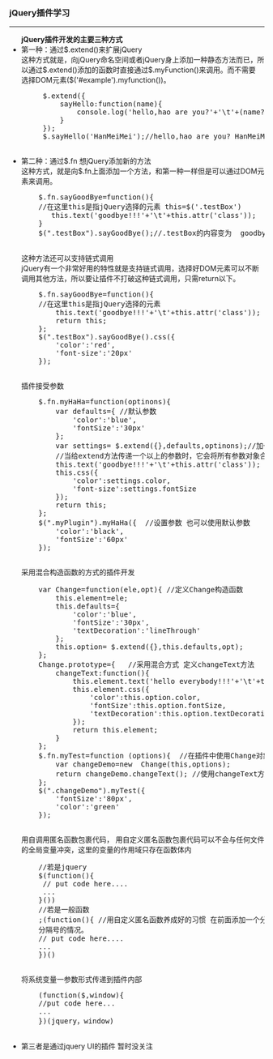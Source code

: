 <h3>jQuery插件学习</h3>
<hr/>
<ul>
    <strong>jQuery插件开发的主要三种方式</strong><br/>
    <li>第一种：通过$.extend()来扩展jQuery<br/>
     这种方式就是，向jQuery命名空间或者jQuery身上添加一种静态方法而已，所以通过$.extend()添加的函数时直接通过$.myFunction()来调用。而不需要
     选择DOM元素($('#example').myfunction())。
     <pre>
     $.extend({
         sayHello:function(name){
             console.log('hello,hao are you?'+'\t'+(name?name:'LiLei'));
         }
     });
     $.sayHello('HanMeiMei');//hello,hao are you? HanMeiMei
     </pre>
    </li>
    <li>第二种：通过$.fn 想jQuery添加新的方法<br/>
    这种方式，就是向$.fn上面添加一个方法，和第一种一样但是可以通过DOM元素来调用。
    <pre>
    $.fn.sayGoodBye=function(){
    //在这里this是指jQuery选择的元素 this=$('.testBox')
       this.text('goodbye!!!'+'\t'+this.attr('class'));
    }
    $(".testBox").sayGoodBye();//.testBox的内容变为  goodbye!!!	testBox
    </pre>
    这种方法还可以支持链式调用<br/>
    jQuery有一个非常好用的特性就是支持链式调用，选择好DOM元素可以不断调用其他方法，所以要让插件不打破这种链式调用，只需return以下。
    <pre>
    $.fn.sayGoodBye=function(){
    //在这里this是指jQuery选择的元素
        this.text('goodbye!!!'+'\t'+this.attr('class'));
        return this;
    };
    $(".testBox").sayGoodBye().css({
        'color':'red',
        'font-size':'20px'
    });
    </pre>
    插件接受参数<br/>
    <pre>
    $.fn.myHaHa=function(optinons){
        var defaults={ //默认参数
            'color':'blue',
            'fontSize':'30px'
        };
        var settings= $.extend({},defaults,optinons);//加一个空对象 保护默认参数
        //当给extend方法传递一个以上的参数时，它会将所有参数对象合并到第一个里。同时，如果对象中有同名属性时，合并的时候后面的会覆盖前面的。
        this.text('goodbye!!!'+'\t'+this.attr('class'));
        this.css({
            'color':settings.color,
            'font-size':settings.fontSize
        });
        return this;
    };
    $(".myPlugin").myHaHa({  //设置参数 也可以使用默认参数
        'color':'black',
        'fontSize':'60px'
    });
    </pre>
    采用混合构造函数的方式的插件开发<br/>
    <pre>
    var Change=function(ele,opt){ //定义Change构造函数
        this.element=ele;
        this.defaults={
            'color':'blue',
            'fontSize':'30px',
            'textDecoration':'lineThrough'
        };
        this.option= $.extend({},this.defaults,opt);
    };
    Change.prototype={   //采用混合方式 定义changeText方法
        changeText:function(){
            this.element.text('hello everybody!!!'+'\t'+this.element.attr('class'));
            this.element.css({
                'color':this.option.color,
                'fontSize':this.option.fontSize,
                'textDecoration':this.option.textDecoration
            });
            return this.element;
        }
    };
    $.fn.myTest=function (options){  //在插件中使用Change对象
        var changeDemo=new  Change(this,options);
        return changeDemo.changeText(); //使用changeText方法
    };
    $(".changeDemo").myTest({
        'fontSize':'80px',
        'color':'green'
    });
    </pre>
    用自调用匿名函数包裹代码，
    用自定义匿名函数包裹代码可以不会与任何文件的全局变量冲突，这里的变量的作用域只存在函数体内<br/>
    <pre>
    //若是jquery
    $(function(){ 
     // put code here....
     ...
    }())
    //若是一般函数
    ;(function(){ //用自定义匿名函数养成好的习惯 在前面添加一个分号。可以避免紧接着前面忘记分号
    分隔号的情况。
    // put code here....
    ...
    })()
    </pre>
    将系统变量一参数形式传递到插件内部<br/>
    <pre>
    (function($,window){
    //put code here...
    ...
    })(jquery，window)
    </pre>
    </li>
    <li>第三者是通过jquery UI的插件 暂时没关注
    </li>
</ul>